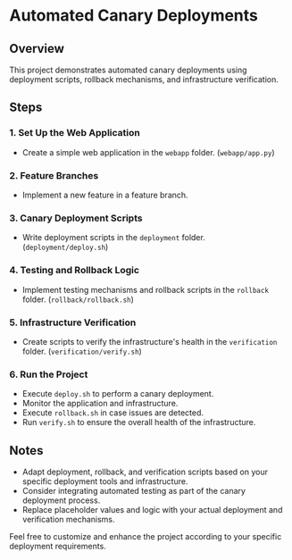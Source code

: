 # Automated Canary Deployments

## Overview

This project demonstrates automated canary deployments using deployment scripts, rollback mechanisms, and infrastructure verification.

## Steps

### 1. Set Up the Web Application

- Create a simple web application in the `webapp` folder. (`webapp/app.py`)

### 2. Feature Branches

- Implement a new feature in a feature branch.

### 3. Canary Deployment Scripts

- Write deployment scripts in the `deployment` folder. (`deployment/deploy.sh`)

### 4. Testing and Rollback Logic

- Implement testing mechanisms and rollback scripts in the `rollback` folder. (`rollback/rollback.sh`)

### 5. Infrastructure Verification

- Create scripts to verify the infrastructure's health in the `verification` folder. (`verification/verify.sh`)

### 6. Run the Project

- Execute `deploy.sh` to perform a canary deployment.
- Monitor the application and infrastructure.
- Execute `rollback.sh` in case issues are detected.
- Run `verify.sh` to ensure the overall health of the infrastructure.

## Notes

- Adapt deployment, rollback, and verification scripts based on your specific deployment tools and infrastructure.
- Consider integrating automated testing as part of the canary deployment process.
- Replace placeholder values and logic with your actual deployment and verification mechanisms.

Feel free to customize and enhance the project according to your specific deployment requirements.
